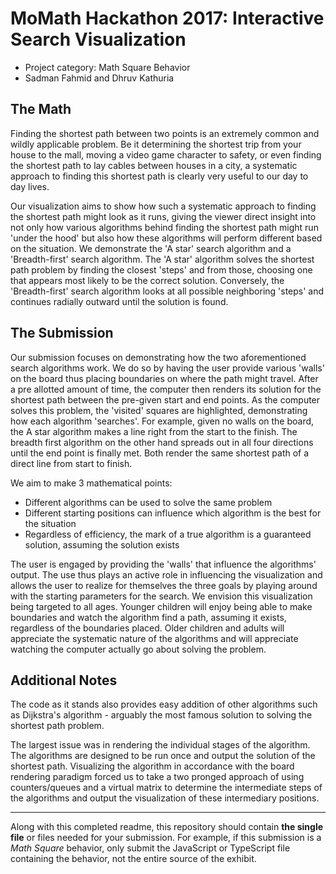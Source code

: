 # MoMath Hackathon 2017: Interactive Search Visualization

- Project category: Math Square Behavior
- Sadman Fahmid and Dhruv Kathuria

## The Math

Finding the shortest path between two points is an extremely common and wildly applicable problem. Be it determining the shortest trip from your house to the mall, moving a video game character to safety, or even finding the shortest path to lay cables between houses in a city, a systematic approach to finding this shortest path is clearly very useful to our day to day lives. 

Our visualization aims to show how such a systematic approach to finding the shortest path might look as it runs, giving the viewer direct insight into not only how various algorithms behind finding the shortest path might run 'under the hood' but also how these algorithms will perform different based on the situation. We demonstrate the 'A star' search algorithm and a 'Breadth-first' search algorithm. The 'A star' algorithm solves the shortest path problem by finding the closest 'steps' and from those, choosing one that appears most likely to be the correct solution. Conversely, the 'Breadth-first' search algorithm looks at all possible neighboring 'steps' and continues radially outward until the solution is found. 

## The Submission

Our submission focuses on demonstrating how the two aforementioned search algorithms work. We do so by having the user provide various 'walls' on the board thus placing boundaries on where the path might travel. After a pre allotted amount of time, the computer then renders its solution for the shortest path between the pre-given start and end points. As the computer solves this problem, the 'visited' squares are highlighted, demonstrating how each algorithm 'searches'. For example, given no walls on the board, the A star algorithm makes a line right from the start to the finish. The breadth first algorithm on the other hand spreads out in all four directions until the end point is finally met. Both render the same shortest path of a direct line from start to finish. 

We aim to make 3 mathematical points:
  - Different algorithms can be used to solve the same problem
  - Different starting positions can influence which algorithm is the best for the situation
  - Regardless of efficiency, the mark of a true algorithm is a guaranteed solution, assuming the solution exists
  
The user is engaged by providing the 'walls' that influence the algorithms' output. The use thus plays an active role in influencing the visualization and allows the user to realize for themselves the three goals by playing around with the starting parameters for the search. We envision this visualization being targeted to all ages. Younger children will enjoy being able to make boundaries and watch the algorithm find a path, assuming it exists, regardless of the boundaries placed. Older children and adults will appreciate the systematic nature of the algorithms and will appreciate watching the computer actually go about solving the problem.

## Additional Notes

The code as it stands also provides easy addition of other algorithms such as Dijkstra's algorithm - arguably the most famous solution to solving the shortest path problem. 

The largest issue was in rendering the individual stages of the algorithm. The algorithms are designed to be run once and output the solution of the shortest path. Visualizing the algorithm in accordance with the board rendering paradigm forced us to take a two pronged approach of using counters/queues and a virtual matrix to determine the intermediate steps of the algorithms and output the visualization of these intermediary positions. 

---

Along with this completed readme, this repository should contain **the single file** or files needed for your submission. For example, if this submission is a _Math Square_ behavior, only submit the JavaScript or TypeScript file containing the behavior, not the entire source of the exhibit.
